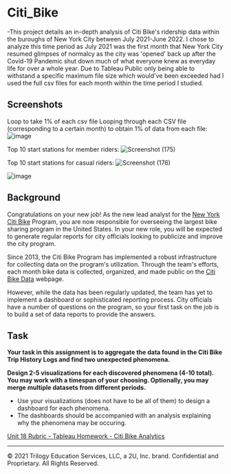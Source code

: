 # Citi_Bike
-This project details an in-depth analysis of Citi Bike's ridership data within the buroughs of New York City between July 2021-June 2022. I chose to analyze this time period as July 2021 was the first month that New York City resumed glimpses of normalcy as the city was 'opened' back up after the Covid-19 Pandemic shut down much of what everyone knew as everyday life for over a whole year. Due to Tableau Public only being able to withstand a specific maximum file size which would've been exceeded had I used the full csv files for each month within the time period I studied.


## Screenshots 

Loop to take 1% of each csv file
Looping through each CSV file (corresponding to a certain month) to obtain 1% of data from each file:
![image](https://user-images.githubusercontent.com/101612220/193088843-316c4990-f1c7-447b-a2ea-58f67be92d65.png)

Top 10 start stations for member riders:
![Screenshot (175)](https://user-images.githubusercontent.com/101612220/193088366-fdd2034b-0cd6-4287-bbef-8e629a1bdc00.png)

Top 10 start stations for casual riders:
![Screenshot (176)](https://user-images.githubusercontent.com/101612220/193088385-a7b36c28-e12c-4a0e-a155-9ffef3274d07.png)


![image](https://user-images.githubusercontent.com/101612220/193088843-316c4990-f1c7-447b-a2ea-58f67be92d65.png)


## Background

Congratulations on your new job! As the new lead analyst for the [New York Citi Bike](https://en.wikipedia.org/wiki/Citi_Bike) Program, you are now responsible for overseeing the largest bike sharing program in the United States. In your new role, you will be expected to generate regular reports for city officials looking to publicize and improve the city program.

Since 2013, the Citi Bike Program has implemented a robust infrastructure for collecting data on the program's utilization. Through the team's efforts, each month bike data is collected, organized, and made public on the [Citi Bike Data](https://www.citibikenyc.com/system-data) webpage.

However, while the data has been regularly updated, the team has yet to implement a dashboard or sophisticated reporting process. City officials have a number of questions on the program, so your first task on the job is to build a set of data reports to provide the answers.

## Task

**Your task in this assignment is to aggregate the data found in the Citi Bike Trip History Logs and find two unexpected phenomena.** 

**Design 2-5 visualizations for each discovered phenomena (4-10 total). You may work with a timespan of your choosing. Optionally, you may merge multiple datasets from different periods.** 

* Use your visualizations (does not have to be all of them) to design a dashboard for each phenomena.
* The dashboards should be accompanied with an analysis explaining why the phenomena may be occuring. 

[Unit 18 Rubric - Tableau Homework - Citi Bike Analytics](https://docs.google.com/document/d/11hlhJnKmEJgRYL3mUxRcdrz4AIxBU5PXW5fYrRYvgW8/edit?usp=sharing)

- - -

© 2021 Trilogy Education Services, LLC, a 2U, Inc. brand. Confidential and Proprietary. All Rights Reserved.
